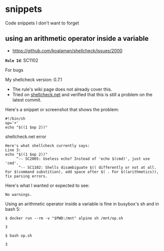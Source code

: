 # snippets
Code snippets I don't want to forget


## using an arithmetic operator inside a variable

- https://github.com/koalaman/shellcheck/issues/2000
 
**`Rule Id`**: SC1102

For bugs

My shellcheck version: 0.7.1
- The rule's wiki page does not already cover this.
- Tried on [shellcheck.net](https://shellcheck.net) and verified that this is still a problem on the latest commit.

Here's a snippet or screenshot that shows the problem:
```shell
#!/bin/sh
op='+'
echo "$((1 $op 2))"
```
shellcheck.net error
```shell
Here's what shellcheck currently says:
Line 3:
echo "$((1 $op 2))"
     ^-- SC2005: Useless echo? Instead of 'echo $(cmd)', just use 'cmd'.
      ^-- SC1102: Shells disambiguate $(( differently or not at all. For $(command substition), add space after $( . For $((arithmetics)), fix parsing errors.
```

Here's what I wanted or expected to see:
```shell
No warnings.
```

Using an arithmetic operator inside a variable is fine in busybox's sh and in bash 5:
```shell
$ docker run --rm -v "$PWD:/mnt" alpine sh /mnt/op.sh 

3
```
```shell
$ bash op.sh

3
```
